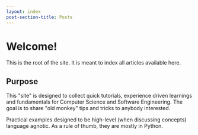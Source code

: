 ```yaml
---
layout: index
post-section-title: Posts
---
```

# Welcome!

This is the root of the site. It is meant to index all articles available here.

## Purpose
This "site" is designed to collect quick tutorials, experience driven learnings and fundamentals for Computer Science and Software Engineering.
The goal is to share "old monkey" tips and tricks to anybody interested.

Practical examples designed to be high-level (when discussing concepts) language agnotic. As a rule of thumb, they are mostly in Python.

